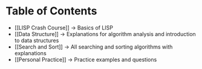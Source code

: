 # Table of Contents

- [[LISP Crash Course]] -> Basics of LISP
- [[Data Structure]] -> Explanations for algorithm analysis and introduction to data structures
- [[Search and Sort]] -> All searching and sorting algorithms with explanations
- [[Personal Practice]] -> Practice examples and questions